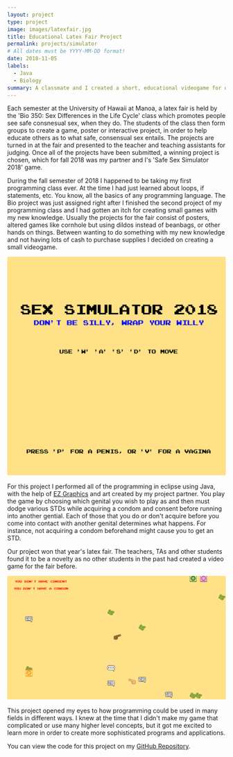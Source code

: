 ```yaml
---
layout: project
type: project
image: images/latexfair.jpg
title: Educational Latex Fair Project
permalink: projects/simulator
# All dates must be YYYY-MM-DD format!
date: 2018-11-05
labels:
  - Java
  - Biology
summary: A classmate and I created a short, educational videogame for our Bio 350 class.
---
```


Each semester at the University of Hawaii at Manoa, a latex fair is held by the 'Bio 350: Sex Differences in the Life Cycle' class which promotes people see safe consnesual sex, when they do. The students of the class then form groups to create a game, poster or interactive project, in order to help educate others as to what safe, consensual sex entails. The projects are turned in at the fair and presented to the teacher and teaching assistants for judging. Once all of the projects have been submitted, a winning project is chosen, which for fall 2018 was my partner and I's 'Safe Sex Simulator 2018' game.

During the fall semester of 2018 I happened to be taking my first programming class ever. At the time I had just learned about loops, if statements, etc. You know, all the basics of any programming language. The Bio project was just assigned right after I finished the second project of my programming class and I had gotten an itch for creating small games with my new knowledge. Usually the projects for the fair consist of posters, altered games like cornhole but using dildos instead of beanbags, or other hands on things. Between wanting to do something with my new knowledge and not having lots of cash to purchase supplies I decided on creating a small videogame.

 <img class="ui medium right floated rounded image" src="../images/sexsimcard.png">

For this project I performed all of the programming in eclipse using Java, with the help of [EZ Graphics](http://www2.hawaii.edu/~dylank/ics111/) and art created by my project partner. You play the game by choosing which genital you wish to play as and then must dodge various STDs while acquiring a condom and consent before running into another gential. Each of those that you do or don't acquire before you come into contact with another genital determines what happens. For instance, not acquiring a condom beforehand might cause you to get an STD.

Our project won that year's latex fair. The teachers, TAs and other students found it to be a novelty as no other students in the past had created a video game for the fair before.

<img class="ui medium left floated rounded image" src="../images/sexsimgp.png">

This project opened my eyes to how programming could be used in many fields in different ways. I knew at the time that I didn't make my game that complicated or use many higher level concepts, but it got me excited to learn more in order to create more sophisticated programs and applications.

You can view the code for this project on my [GitHub Repository](https://github.com/ryanell/projects/tree/master/Latexgame).
